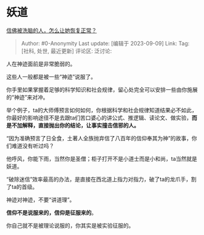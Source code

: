 # 妖道
[信佛被洗脑的人，怎么让她恢复正常？](https://www.zhihu.com/question/609747330/answer/3200038153)

> Author: #0-Anonymity
> Last update: [编辑于 2023-09-09]
> Link:
> Tag: [社科, 处世, 最近更新]
> 评论区:
> 泛讨论:

人在神迹面前是非常脆弱的。

这些人一般都是被一些“神迹”说服了。

你手里如果掌握着足够的科学知识和社会规律，留心处完全可以安排一些由你施展的“神迹”来对冲。

举个例子，ta的大师傅预言如何如何，你根据科学和社会规律知道结果必不如此，你最好的影响途径不是去跟ta们苦口婆心的讲公式、推逻辑、读论文、做实验，**而是不加解释，直接抛出你的结论，让事实撞击信邪的人。**

“因为准确预言了日全食，土著人全族抛弃信了八百年的信仰奉其为神”的故事，你们难道没有听过吗？

他呼风，你能下雨，当然你是圣僧；柜子打开不是小道士而是小和尚，ta当然就是妖道。

“破除迷信”效率最高的办法，是直接在西北道上指力对指力，破了ta的龙爪手，割了ta的首级。

神迹对神迹，不要“讲道理”。

**信仰不是说服来的，信仰是征服来的**。

你自己就不是被理论说服的，你其实是被实验征服的。